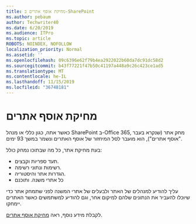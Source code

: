 ```yaml
---
title: מחיקת אוסף אתרים ב-SharePoint
ms.author: pebaum
author: Techwriter40
ms.date: 6/20/2019
ms.audience: ITPro
ms.topic: article
ROBOTS: NOINDEX, NOFOLLOW
localization_priority: Normal
ms.assetid: ''
ms.openlocfilehash: 09c6396e62f79b4ea2922022b60da7dc91dc58d2
ms.sourcegitcommit: b43f77221f47b50c41197a448a9c26c423ce1ad5
ms.translationtype: MT
ms.contentlocale: he-IL
ms.lasthandoff: 11/15/2019
ms.locfileid: "36748181"
---
```

# <a name="delete-a-site-collection"></a>מחיקת אוסף אתרים

כאשר אתה, כגון כללי או מנהל SharePoint ב-Office 365, מחק אתר (שנקרא בעבר "אוסף אתרים"), הוא מועבר לסל המיחזור של אוסף האתרים ונשמר במשך 93 ימים. 

בעת מחיקת אתר, כל מה שבתוכו נמחק כולל:

- תעד ספריות וקבצים.
- רשימות ונתוני רשימה.
- הגדרות אתר והיסטוריה.
- כל אתרי משנה. ותוכנם

עליך להודיע למנהלים של האתר ולבעלים של אתרי המשנה לפני שתמחק אתר כדי שיוכלו להעביר את הנתונים שלהם למיקום אחר, וגם להודיע למשתמשים כאשר האתרים יימחקו. 

לקבלת מידע נוסף, ראה [מחיקת אוסף אתרים](https://docs.microsoft.com/sharepoint/delete-site-collection). 